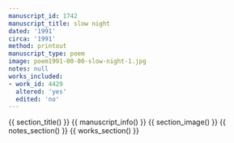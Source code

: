 ```yaml
---
manuscript_id: 1742
manuscript_title: slow night
dated: '1991'
circa: '1991'
method: printout
manuscript_type: poem
image: poem1991-00-00-slow-night-1.jpg
notes: null
works_included:
- work_id: 4429
  altered: 'yes'
  edited: 'no'
---
```


{{ section_title() }}
{{ manuscript_info() }}
{{ section_image() }}
{{ notes_section() }}
{{ works_section() }}
